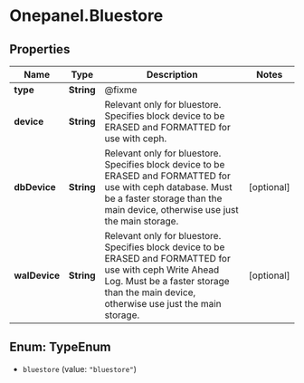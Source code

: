 # Onepanel.Bluestore

## Properties
Name | Type | Description | Notes
------------ | ------------- | ------------- | -------------
**type** | **String** | @fixme | 
**device** | **String** | Relevant only for bluestore. Specifies block device to be ERASED and FORMATTED for use with ceph. | 
**dbDevice** | **String** | Relevant only for bluestore. Specifies block device to be ERASED and FORMATTED for use with ceph database. Must be a faster storage than the main device, otherwise use just the main storage.  | [optional] 
**walDevice** | **String** | Relevant only for bluestore. Specifies block device to be ERASED and FORMATTED for use with ceph Write Ahead Log. Must be a faster storage than the main device, otherwise use just the main storage.  | [optional] 


<a name="TypeEnum"></a>
## Enum: TypeEnum


* `bluestore` (value: `"bluestore"`)




